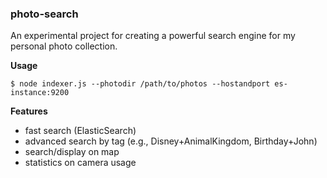 ### photo-search

An experimental project for creating a powerful search engine for my personal photo collection.

**Usage**

```
$ node indexer.js --photodir /path/to/photos --hostandport es-instance:9200
```

**Features**

- fast search (ElasticSearch)
- advanced search by tag (e.g., Disney+AnimalKingdom, Birthday+John)
- search/display on map
- statistics on camera usage
